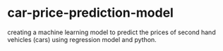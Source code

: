 # car-price-prediction-model
creating a machine learning model to predict the prices of second hand vehicles (cars) using regression model and python.
